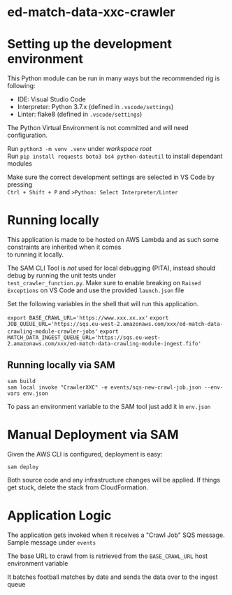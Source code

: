 # ed-match-data-xxc-crawler  

# Setting up the development environment  

This Python module can be run in many ways but the recommended rig is following:  

- IDE: Visual Studio Code
- Interpreter: Python 3.7.x (defined in `.vscode/settings`)
- Linter: flake8 (defined in `.vscode/settings`)

The Python Virtual Environment is not committed and will need configuration.  

Run `python3 -m venv .venv` under *workspace root*  
Run `pip install requests boto3 bs4 python-dateutil` to install dependant modules

Make sure the correct development settings are selected in VS Code by pressing  
`Ctrl + Shift + P` and `>Python: Select Interpreter/Linter`   

# Running locally

This application is made to be hosted on AWS Lambda and as such some constraints are inherited when it comes  
to running it locally. 

The SAM CLI Tool is *not* used for local debugging (PITA), instead should debug by running the unit tests under  
`test_crawler_function.py`. Make sure to enable breaking on `Raised Exceptions` on VS Code and use the provided `launch.json` file  

Set the following variables in the shell that will run this application.

`export BASE_CRAWL_URL='https://www.xxx.xx.xx'`
`export JOB_QUEUE_URL='https://sqs.eu-west-2.amazonaws.com/xxx/ed-match-data-crawling-module-crawler-jobs'`
`export MATCH_DATA_INGEST_QUEUE_URL='https://sqs.eu-west-2.amazonaws.com/xxx/ed-match-data-crawling-module-ingest.fifo'`

## Running locally via SAM

```
sam build
sam local invoke "CrawlerXXC" -e events/sqs-new-crawl-job.json --env-vars env.json
```

To pass an environment variable to the SAM tool just add it in `env.json`  

# Manual Deployment via SAM

Given the AWS CLI is configured, deployment is easy: 

```
sam deploy
```

Both source code and any infrastructure changes will be applied. If things get stuck, delete the stack from CloudFormation.

# Application Logic

The application gets invoked when it receives a "Crawl Job" SQS message. Sample message under `events`  

The base URL to crawl from is retrieved from the `BASE_CRAWL_URL` host environment variable  

It batches football matches by date and sends the data over to the ingest queue